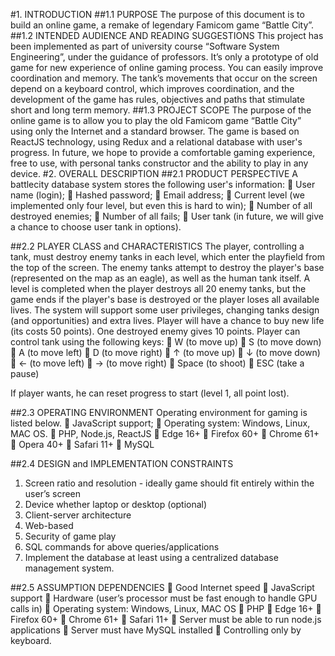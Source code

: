 #1. INTRODUCTION
##1.1 PURPOSE
The purpose of this document is to build an online game, a remake of legendary Famicom game “Battle City”.
##1.2 INTENDED AUDIENCE AND READING SUGGESTIONS
This project has been implemented as part of university course “Software System Engineering”, under the guidance of professors. It’s only a prototype of old game for new experience of online gaming process. You can easily improve coordination and memory. The tank’s movements that occur on the screen depend on a keyboard control, which improves coordination, and the development of the game has rules, objectives and paths that stimulate short and long term memory. 
##1.3 PROJECT SCOPE
The purpose of the online game is to allow you to play the old Famicom game “Battle City” using only the Internet and a standard browser. The game is based on ReactJS technology, using Redux and a relational database with user's progress. In future, we hope to provide a comfortable gaming experience, free to use, with personal tanks constructor and the ability to play in any device.
#2. OVERALL DESCRIPTION
##2.1 PRODUCT PERSPECTIVE
A battlecity database system stores the following user's information:
	User name (login);
	Hashed password;
	Email address;
	Current level (we implemented only four level, but even this is hard to win);
	Number of all destroyed enemies;
	Number of all fails;
	User tank (in future, we will give a chance to choose user tank in options).

##2.2 PLAYER CLASS and CHARACTERISTICS
The player, controlling a tank, must destroy enemy tanks in each level, which enter the playfield from the top of the screen. The enemy tanks attempt to destroy the player's base (represented on the map as an eagle), as well as the human tank itself. A level is completed when the player destroys all 20 enemy tanks, but the game ends if the player's base is destroyed or the player loses all available lives.
The system will support some user privileges, changing tanks design (and opportunities) and extra lives. Player will have a chance to buy new life (its costs 50 points). One destroyed enemy gives 10 points.
Player can control tank using the following keys:
	W (to move up)
	S (to move down)
	A (to move left)
	D (to move right)
	↑ (to move up)
	↓ (to move down)
	← (to move left)
	→ (to move right)
	Space (to shoot)
	ESC (take a pause)

If player wants, he can reset progress to start (level 1, all point lost).

##2.3 OPERATING ENVIRONMENT
Operating environment for gaming is listed below.
	JavaScript support;
	Operating system: Windows, Linux, MAC OS.
	PHP, Node.js, ReactJS 
	Edge 16+
	Firefox 60+
	Chrome 61+
	Opera 40+
	Safari 11+
	MySQL

##2.4	DESIGN and IMPLEMENTATION CONSTRAINTS
1.	Screen ratio and resolution - ideally game should fit entirely within the user’s screen
2.	Device whether laptop or desktop (optional) 
3.	Client-server architecture
4.	Web-based
5.	Security of game play
6.	SQL commands for above queries/applications
7.	Implement the database at least using a centralized database management system.

##2.5 ASSUMPTION DEPENDENCIES
	Good Internet speed
	JavaScript support
	Hardware (user’s processor must be fast enough to handle GPU calls in)
	Operating system: Windows, Linux, MAC OS
	PHP 
	Edge 16+
	Firefox 60+
	Chrome 61+
	Safari 11+
	Server must be able to run node.js applications
	Server must have MySQL installed
	Controlling only by keyboard.
